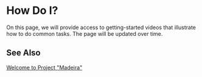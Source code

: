 <properties
                pageTitle="How Do I? | Project “Madeira”" 
                description="Provides access to getting-started videos that illustrate how to do common tasks." 
                services="project-madeira" 
                documentationCenter=""
                authors="edupont04"
/>
<tags
    ms.service="project-madeira"
    ms.topic="article"
    ms.author="edupont04" />

# How Do I?
On this page, we will provide access to getting-started videos that illustrate how to do common tasks. The page will be updated over time.  
  
## See Also
[Welcome to Project "Madeira" ](madeira-get-started.md)